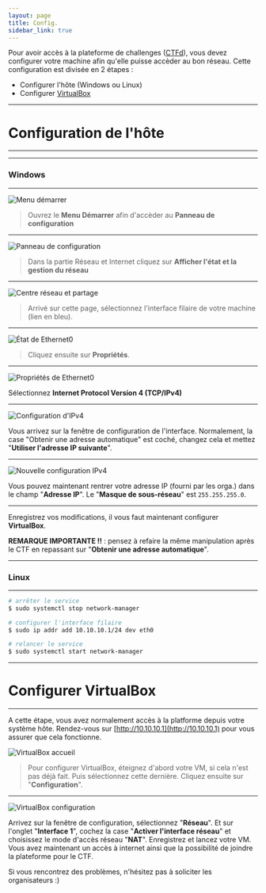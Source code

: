 ```yaml
---
layout: page
title: Config.
sidebar_link: true
---
```


Pour avoir accès à la plateforme de challenges ([CTFd](https://github.com/CTFd/CTFd)), vous devez configurer votre machine afin qu'elle puisse accèder au bon réseau.
Cette configuration est divisée en 2 étapes :
* Configurer l'hôte (Windows ou Linux)
* Configurer [VirtualBox](https://virtualbox.org)

---
# Configuration de l'hôte
---

---
### Windows
---

<img class="center" src="/assets/images/config/win-c1.png" alt="Menu démarrer"> 

> Ouvrez le **Menu Démarrer** afin d'accèder au **Panneau de configuration**

---

<img class="center" src="/assets/images/config/win-c2.png" alt="Panneau de configuration"> 

> Dans la partie Réseau et Internet cliquez sur **Afficher l'état et la gestion du réseau**

---

<img class="center" src="/assets/images/config/win-c3.png" alt="Centre réseau et partage"> 

> Arrivé sur cette page, sélectionnez l'interface filaire de votre machine (lien en bleu).

---

<img class="center" src="/assets/images/config/win-c4.png" alt="État de Ethernet0">

> Cliquez ensuite sur **Propriétés**.

---

<img class="center" src="/assets/images/config/win-c5.png" alt="Propriétés de Ethernet0">

Sélectionnez **Internet Protocol Version 4 (TCP/IPv4)**

---

<img class="center" src="/assets/images/config/win-c6.png" alt="Configuration d'IPv4">

Vous arrivez sur la fenêtre de configuration de l'interface. Normalement, la case "Obtenir une adresse automatique" est coché, changez cela et mettez "**Utiliser l'adresse IP suivante**".

---

<img class="center" src="/assets/images/config/win-c7.png" alt="Nouvelle configuration IPv4">

Vous pouvez maintenant rentrer votre adresse IP (fourni par les orga.) dans le champ "**Adresse IP**". Le "**Masque de sous-réseau**" est `255.255.255.0`.

---

Enregistrez vos modifications, il vous faut maintenant configurer **VirtualBox**.


**REMARQUE IMPORTANTE !!** : pensez à refaire la même manipulation après le CTF en repassant sur "**Obtenir une adresse automatique**".

---
### Linux
---

```bash
# arrêter le service
$ sudo systemctl stop network-manager

# configurer l'interface filaire
$ sudo ip addr add 10.10.10.1/24 dev eth0

# relancer le service
$ sudo systemctl start network-manager
```

---
# Configurer VirtualBox
---

A cette étape, vous avez normalement accès à la platforme depuis votre système hôte. Rendez-vous sur [http://10.10.10.1](http://10.10.10.1) pour vous assurer que cela fonctionne.

<img class="center" src="/assets/images/config/vb-c1.png" alt="VirtualBox accueil">

> Pour configurer VirtualBox, éteignez d'abord votre VM, si cela n'est pas déjà fait. Puis sélectionnez cette dernière. Cliquez ensuite sur "**Configuration**".

---

<img class="center" src="/assets/images/config/vb-c2.png" alt="VirtualBox configuration">

Arrivez sur la fenêtre de configuration, sélectionnez "**Réseau**". Et sur l'onglet "**Interface 1**", cochez la case "**Activer l'interface réseau**" et choisissez le mode d'accès réseau "**NAT**". Enregistrez et lancez votre VM. Vous avez maintenant un accès à internet ainsi que la possibilité de joindre la plateforme pour le CTF.

Si vous rencontrez des problèmes, n'hésitez pas à soliciter les organisateurs :)
